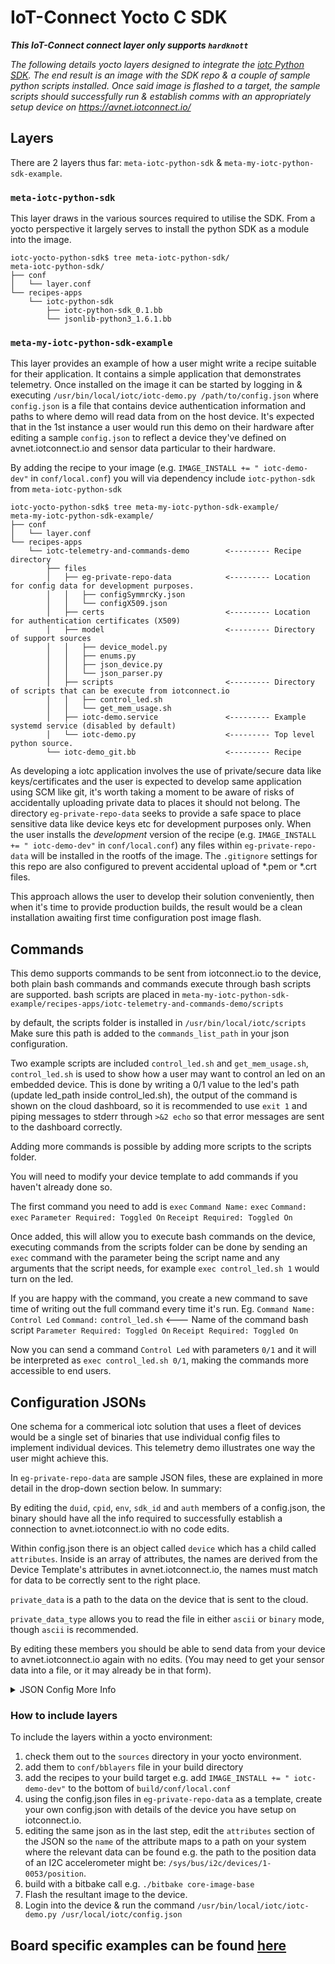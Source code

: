 # IoT-Connect Yocto C SDK
***This IoT-Connect connect layer only supports `hardknott`***

*The following details yocto layers designed to integrate the [iotc Python SDK]([https://github.com/avnet-iotconnect/iotc-python-sdk/tree/master-std-21]). The end result is an image with the SDK repo & a couple of sample python scripts installed. Once said image is flashed to a target, the sample scripts should successfully run & establish comms with an appropriately setup device on https://avnet.iotconnect.io/*

## Layers
There are 2 layers thus far: `meta-iotc-python-sdk` & `meta-my-iotc-python-sdk-example`.
### `meta-iotc-python-sdk`
This layer draws in the various sources required to utilise the SDK. From a yocto perspective it largely serves to install the python SDK as a module into the image.

```
iotc-yocto-python-sdk$ tree meta-iotc-python-sdk/
meta-iotc-python-sdk/
├── conf
│   └── layer.conf
└── recipes-apps
    └── iotc-python-sdk
        ├── iotc-python-sdk_0.1.bb
        └── jsonlib-python3_1.6.1.bb
```

### `meta-my-iotc-python-sdk-example`
This layer provides an example of how a user might write a recipe suitable for their application. It contains a simple application that demonstrates telemetry. Once installed on the image it can be started by logging in & executing `/usr/bin/local/iotc/iotc-demo.py /path/to/config.json` where `config.json` is a file that contains device authentication information and paths to where demo will read data from on the host device. It's expected that in the 1st instance a user would run this demo on their hardware after editing a sample `config.json` to reflect a device they've defined on avnet.iotconnect.io and sensor data particular to their hardware.

By adding the recipe to your image (e.g. `IMAGE_INSTALL += " iotc-demo-dev"` in `conf/local.conf`) you will via dependency include `iotc-python-sdk` from `meta-iotc-python-sdk`

```
iotc-yocto-python-sdk$ tree meta-my-iotc-python-sdk-example/
meta-my-iotc-python-sdk-example/
├── conf
│   └── layer.conf
└── recipes-apps
    └── iotc-telemetry-and-commands-demo        <--------- Recipe directory
        ├── files
        │   ├── eg-private-repo-data            <--------- Location for config data for development purposes.
        │   │   ├── configSymmrcKy.json
        │   │   └── configX509.json
        │   ├── certs                           <--------- Location for authentication certificates (X509)
        │   ├── model                           <--------- Directory of support sources
        │   │   ├── device_model.py
        │   │   ├── enums.py
        │   │   ├── json_device.py
        │   │   └── json_parser.py
        │   ├── scripts                         <--------- Directory of scripts that can be execute from iotconnect.io
        │   │   ├── control_led.sh
        │   │   └── get_mem_usage.sh
        │   ├── iotc-demo.service               <--------- Example systemd service (disabled by default)
        │   └── iotc-demo.py                    <--------- Top level python source.
        └── iotc-demo_git.bb                    <--------- Recipe
```

As developing a iotc application involves the use of private/secure data like keys/certificates and the user is expected to develop same application using SCM like git, it's worth taking a moment to be aware of risks of accidentally uploading private data to places it should not belong. The directory `eg-private-repo-data` seeks to provide a safe space to place sensitive data like device keys etc for development purposes only. When the user installs the _development_ version of the recipe (e.g. `IMAGE_INSTALL += " iotc-demo-dev"` in `conf/local.conf`) any files within `eg-private-repo-data` will be installed in the rootfs of the image. The `.gitignore` settings for this repo are also configured to prevent accidental upload of *.pem or *.crt files.

This approach allows the user to develop their solution conveniently, then when it's time to provide production builds, the result would be a clean installation awaiting first time configuration post image flash.

## Commands
This demo supports commands to be sent from iotconnect.io to the device, both plain bash commands and commands execute through bash scripts are supported.
bash scripts are placed in `meta-my-iotc-python-sdk-example/recipes-apps/iotc-telemetry-and-commands-demo/scripts`

by default, the scripts folder is installed in
`/usr/bin/local/iotc/scripts`
Make sure this path is added to the `commands_list_path` in your json configuration.

Two example scripts are included `control_led.sh` and `get_mem_usage.sh`, `control_led.sh` is used to show how a user may want to control an led on an embedded device. 
This is done by writing a 0/1 value to the led's path (update led_path inside control_led.sh), the output of the command is shown on the cloud dashboard, so it is recommended to use `exit 1` and piping messages to stderr through `>&2 echo` so that error messages are sent to the dashboard correctly.

Adding more commands is possible by adding more scripts to the scripts folder.

You will need to modify your device template to add commands if you haven't already done so.

The first command you need to add is `exec`
`Command Name:` `exec`
`Command:` `exec`
`Parameter Required: Toggled On`
`Receipt Required: Toggled On`

Once added, this will allow you to execute bash commands on the device, executing commands from the scripts folder can be done by sending an `exec` command with the parameter being the script name and any arguments that the script needs, for example `exec control_led.sh 1` would turn on the led.

If you are happy with the command, you create a new command to save time of writing out the full command every time it's run.
Eg.
`Command Name:` `Control Led`
`Command:` `control_led.sh` <--- Name of the command bash script
`Parameter Required: Toggled On`
`Receipt Required: Toggled On`

Now you can send a command `Control Led` with parameters `0/1` and it will be interpreted as `exec control_led.sh 0/1`, making the commands more accessible to end users.

## Configuration JSONs
One schema for a commerical iotc solution that uses a fleet of devices would be a single set of binaries that use individual config files to implement individual devices. This telemetry demo illustrates one way the user might achieve this.

In `eg-private-repo-data` are sample JSON files, these are explained in more detail in the drop-down section below. In summary:

By editing the `duid`, `cpid`, `env`, `sdk_id` and `auth` members of a config.json, the binary should have all the info required to successfully establish a connection to avnet.iotconnect.io with no code edits.

Within config.json there is an object called `device` which has a child called `attributes`. Inside is an array of attributes, the names are derived from the Device Template's attributes in avnet.iotconnect.io, the names must match for data to be correctly sent to the right place.

`private_data` is a path to the data on the device that is sent to the cloud.

`private_data_type` allows you to read the file in either `ascii` or `binary` mode, though `ascii` is recommended.

By editing these members you should be able to send data from your device to avnet.iotconnect.io again with no edits. (You may need to get your sensor data into a file, or it may already be in that form).

<details>
  <summary>JSON Config More Info</summary>
  The config json provides a quick and easy way to provide a user's executable with the requisite device credentials for any connection and a convenient method of mapping sensors to iotc device attributes. The demo source provided will match an `attribute.name` to a path on the user's host where the relevant sensor data resides. It also indicates to the demo what format to expect the data at the path to be in.

```json
{
    "sdk_ver": "2.1",
    "duid": "Your Device's name in https://avnet.iotconnect.io/device/1",
    "cpid": "'CPID' from https://avnet.iotconnect.io/key-vault",
    "env": "'Environment' from https://avnet.iotconnect.io/key-vault",
    "iotc_server_cert": "/etc/ssl/certs/DigiCert_Global_Root_G2.pem",
    "sdk_id": "'SDK Identities -> Language: Python **, Version: 1.0' from https://avnet.iotconnect.io/key-vault",
    "auth": {
      "auth_type": "IOTC_AT_X509",
      "params": {
        "client_key": "/path/to/device.key",
        "client_cert": "/path/to/DeviceCertificate.pem"
      }
    },
    "device": {
      "commands_list_path": "Path to folder containing all commands",
      "offline_storage": {
        "available_space_MB": 1,
        "file_count": 1
      },
      "attributes": [
        {
          "name": "power",
          "private_data": "/usr/bin/local/iotc/dummy_sensor_power",
          "private_data_type": "ascii"
        },
        {
          "name": "level",
          "private_data": "/usr/bin/local/iotc/dummy_sensor_level",
          "private_data_type": "ascii"
        }
      ]
    }
}
```

Say you have a device `my-demo-device` based on a template on avnet.iotconnect.io that looks like:
```json
{
  "code": "my-template",
  "name": "My Template",
  "authType": 5,
  "isIotEdgeEnable": false,
  "attributes": [
    {
      "name": "Version",
      "type": "STRING",
      "description": null,
      "unit": null
    }
  ],
  "commands": [
  ],
  "messageVersion": "1.0",
  "msgCode": "7LIBCD6",
  "properties": {
    "description": null,
    "dataFrequency": "60",
    "fileSupport": false
  },
  "_meta": {
    "version": "2.0"
  }
}
```

You would first (copy &) edit config.json with relevant device connection details thusly:

```json
{
    "sdk_ver": "2.1",
    "duid": "Your Device's name in https://avnet.iotconnect.io/device/1",
```
Would become: 
```json
{
    "sdk_ver": "2.1",
    "duid": "myDemoDevice",
```

Then with regard to mapping template attributes to paths, in order to map the `Version` attribute to a path on the device you would edit config.json to include:
```json
      "attributes": [
        {
          "name": "Version",
          "private_data": "/proc/version",
          "private_data_type": "ascii"
        },
```
</details>

### How to include layers
To include the layers within a yocto environment:

1. check them out to the `sources` directory in your yocto environment. 
1. add them to `conf/bblayers` file in your build directory
1. add the recipes to your build target e.g. add `IMAGE_INSTALL += " iotc-demo-dev"` to the bottom of `build/conf/local.conf`
1. using the config.json files in `eg-private-repo-data` as a template, create your own config.json with details of the device you have setup on iotconnect.io.
1. editing the same json as in the last step, edit the `attributes` section of the JSON so the `name` of the attribute maps to a path on your system where the relevant data can be found e.g. the path to the position data of an I2C accelerometer might be: `/sys/bus/i2c/devices/1-0053/position`.
1. build with a bitbake call e.g. `./bitbake core-image-base`
1. Flash the resultant image to the device.
1. Login into the device & run the command `/usr/bin/local/iotc/iotc-demo.py /usr/local/iotc/config.json`

## Board specific examples can be found [here](board_specific_readmes/README.md)

